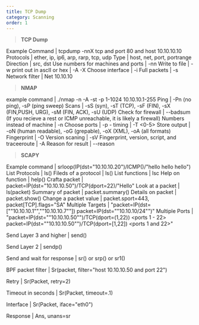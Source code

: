 ```yaml
---
title: TCP Dump 
category: Scanning
order: 1
---
```


> **TCP Dump** 

Example Command	| tcpdump -nnX tcp and port 80 and host 10.10.10.10
Protocols | ether, ip, ip6, arp, rarp, tcp, udp
Type | host, net, port, portrange
Direction | src, dst
Use numbers for machines and ports | -nn
Write to file | -w
print out in ascII or hex | -A -X
Choose interface | -i <interface>
Full packets | -s 
Network filter | Net 10.10.10

> **NMAP**

example command | ./nmap -n -A -st -p 1-1024 10.10.10.1-255
Ping | -Pn (no ping), -sP (ping sweep)
Scans | -sS (syn), -sT (TCP), -sF (FIN), -sX (FIN,PUSH, URG), -sM (FIN, ACK), -sU (UDP)
Check for firewall | --badsum <cr> (If you recieve a rest or ICMP unreachable, it is likely a firewall)
Numbers instead of machine | -n
Choose ports | -p <start>-<end>
timing | -T <0-5>
Store output | -oN (human readable), -oG (grepable), -oX (XML), -oA (all formats)
Fingerprint | -O
Version scaning | -sV
Fingerprint, version, script, and traceeroute | -A
Reason for result | --reason

> **SCAPY**

Example command | srloop(IP(dst="10.10.10.20")/ICMP()/"hello hello hello")
List Protocols | ls()
Fileds of a protocol | ls(<protocol>)
List functions | lsc
Help on function | help(<function>)
Crafta packet | packet=IP(dst="10.10.10.50")/TCP(dport=22)/"Hello"
Look at a packet | ls(packet)
Summary of packet | packet.summary()
Details on packet | packet.show()
Change a packet value | packet.sport=443, packet[TCP].flags="SA"
Multiple Targets | "packet=IP(dst=[""10.10.10.1"",""10.10.10.7""])
packet=IP(dst=""10.10.10/24"")"
Multiple Ports | "packet=IP(dst=""10.10.10.50"")/TCP(dport=(1,22)) <ports 1 - 22>
packet=IP(dst=""10.10.10.50"")/TCP(dport=[1,22]) <ports 1 and 22>"

Send Layer 3 and higher | send()

Send Layer 2 | sendp()

Send and wait for response | sr() or srp() or sr1() <for one response>

BPF packet filter | Sr(packet, filter="host 10.10.10.50 and port 22")

Retry | Sr(Packet, retry=2)

Timeout in seconds | Sr(Packet, timeout=.1)

Interface | Sr(Packet, iface="eth0")

Response | Ans, unans=sr


